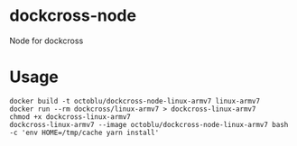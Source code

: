 # dockcross-node
Node for dockcross

# Usage
```
docker build -t octoblu/dockcross-node-linux-armv7 linux-armv7
docker run --rm dockcross/linux-armv7 > dockcross-linux-armv7
chmod +x dockcross-linux-armv7
dockcross-linux-armv7 --image octoblu/dockcross-node-linux-armv7 bash -c 'env HOME=/tmp/cache yarn install'
```
